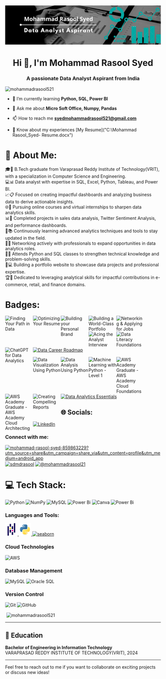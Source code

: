 ![logo](https://github.com/MohammadRasool521/MohammadRasool521/blob/main/Black%20%26%20White%20Modern%20Minimalist%20Data%20Analyst%20LinkedIn%20Banner.png)

<h1 align="center">Hi 👋, I'm Mohammad Rasool Syed</h1>
<h3 align="center">A passionate Data Analyst Aspirant from India</h3>

<p align="left"> <img src="https://komarev.com/ghpvc/?username=mohammadrasool521&label=Profile%20views&color=0e75b6&style=flat" alt="mohammadrasool521" /> </p>

- 🌱 I’m currently learning **Python, SQL, Power BI**

- 💬 Ask me about **Micro Soft Office, Numpy, Pandas**

- 📫 How to reach me **syedmohammadrasool521@gmail.com**

- 📄 Know about my experiences [My Resume]("C:\Mohammad Rasool_Syed- Resume.docx")

# 💫 About Me:
🎓📘 B.Tech graduate from Varaprasad Reddy Institute of Technology(VRIT), with a specialization in Computer Science and Engineering.<br>💻📊 Data analyst with expertise in SQL, Excel, Python, Tableau, and Power BI.<br>📈📋 Focused on creating impactful dashboards and analyzing business data to derive actionable insights.<br>🌐📖 Pursuing online courses and virtual internships to sharpen data analytics skills.<br>📊📅 Completed projects in sales data analysis, Twitter Sentiment Analysis, and performance dashboards.<br>🧠📚 Continuously learning advanced analytics techniques and tools to stay updated in the field.<br>🎯💼 Networking actively with professionals to expand opportunities in data analytics roles.<br>🌟🏫 Attends Python and SQL classes to strengthen technical knowledge and problem-solving skills.<br>📄💻 Building a portfolio website to showcase data projects and professional expertise.<br>🏆🚀 Dedicated to leveraging analytical skills for impactful contributions in e-commerce, retail, and finance domains.

# Badges:
<p dir="left">
 <a target="_blank" rel="noopener noreferrer nofollow" href="https://api.accredible.com/v1/frontend/credential_website_embed_image/certificate/128757313">
 <img align="left" alt="Finding Your Path in Data" width="90px" src="https://api.accredible.com/v1/frontend/credential_website_embed_image/badge/128757313" style="max-width:100%;">
 </a>
</p>

<p dir="left">
<a target="_blank" rel="noopener noreferrer nofollow" href="https://api.accredible.com/v1/frontend/credential_website_embed_image/certificate/128866816">
<img align="left" alt="Optimizing Your Resume" width="90px" src="https://api.accredible.com/v1/frontend/credential_website_embed_image/badge/128866816" style="max-width: 100%;">
</a>
</p>

<p dir="left">
 <a target="_blank" rel="noopener noreferrer nofollow" href="https://api.accredible.com/v1/frontend/credential_website_embed_image/certificate/130092212">
 <img align="left" alt="Building your Personal Brand" width="90px" src="https://api.accredible.com/v1/frontend/credential_website_embed_image/badge/130092212" style="max-width:100%;">
 </a>
</p>

<p dir="left">
 <a target="_blank" rel="noopener noreferrer nofollow" href="https://api.accredible.com/v1/frontend/credential_website_embed_image/certificate/130153819">
 <img align="left" alt="Building a World-Class Portfolio" width="90px" src="https://api.accredible.com/v1/frontend/credential_website_embed_image/badge/130153819" style="max-width:100%;">
 </a>
</p>

<p dir="left">
 <a target="_blank" rel="noopener noreferrer nofollow" href="https://api.accredible.com/v1/frontend/credential_website_embed_image/certificate/130220412">
 <img align="left" alt="Networking & Applying for Jobs" width="90px" src="https://api.accredible.com/v1/frontend/credential_website_embed_image/badge/130220412" style="max-width:100%;">
 </a>
</p>

<p dir="left">
 <a target="_blank" rel="noopener noreferrer nofollow" href="https://api.accredible.com/v1/frontend/credential_website_embed_image/certificate/130633259">
 <img align="left" alt="Acing the Analyst Interview" width="90px" src="https://api.accredible.com/v1/frontend/credential_website_embed_image/badge/130633259" style="max-width:100%;">
 </a>
</p>

<p dir="left">
 <a target="_blank" rel="noopener noreferrer nofollow" href="https://api.accredible.com/v1/frontend/credential_website_embed_image/certificate/128203807">
 <img align="left" alt="Data Literacy Foundations" width="90px" src="https://api.accredible.com/v1/frontend/credential_website_embed_image/badge/128203807" style="max-width:100%;">
 </a>
</p>

<p dir="left">
 <a target="_blank" rel="noopener noreferrer nofollow" href="https://api.accredible.com/v1/frontend/credential_website_embed_image/certificate/126624393">
 <img align="left" alt="ChatGPT for Data Analytics" width="90px" src="https://api.accredible.com/v1/frontend/credential_website_embed_image/badge/126624393" style="max-width:100%;">
 </a>
</p>

<p dir="left">
<a target="_blank" rel="noopener noreferrer nofollow" href="https://api.accredible.com/v1/frontend/credential_website_embed_image/certificate/130633487">
<img align="auto" alt="Data Career Roadmap" width="90px" src="https://api.accredible.com/v1/frontend/credential_website_embed_image/badge/130633487" style="max-width: 100%;">
</a>
</p>

<p dir="auto">
<a target="_blank" rel="noopener noreferrer nofollow" href="https://www.credly.com/badges/77a92f9a-ad29-4d7d-8e60-2b93ac0538f2/public_url">
<img align="left" alt="Data Visualization Using Python" width="90px" src="https://images.credly.com/images/90baa00c-2d2b-4544-8c11-77c99068728a/blob" style="max-width: 100%;">
</a>
</p>

<p dir="auto">
<a target="_blank" rel="noopener noreferrer nofollow" href="https://www.credly.com/badges/a2d45975-1b1e-4e13-b543-91a2320296f4/public_url">
<img align="left" alt="Data Analysis Using Python" width="90px" src="https://images.credly.com/images/f5bb6420-710c-4508-bd1f-df3a9d3fafb0/blob" style="max-width: 100%;">
</a>
</p>

<p dir="auto">
<a target="_blank" rel="noopener noreferrer nofollow" href="https://www.credly.com/badges/f59a660a-b886-4a98-9257-b6d2ed492af7/public_url">
<img align="left" alt="Machine Learning with Python - Level 1" width="90px" src="https://images.credly.com/images/ede27d34-ab6b-4eef-8808-f266564df2a2/blob" style="max-width: 100%;">
</a>
</p>

<p dir="auto">
<a target="_blank" rel="noopener noreferrer nofollow" href="https://www.credly.com/badges/a478a415-9663-4658-a900-bfc95d88e30f/public_url">
<img align="left" alt="AWS Academy Graduate - AWS Academy Cloud Foundations" width="90px" src="https://encrypted-tbn0.gstatic.com/images?q=tbn:ANd9GcRZ-o2ZS4mdJiG4GsECd2L5f-5SjqjQ-NNvCA&s" style="max-width: 100%;">
</a>
</p>

<p dir="auto">
<a target="_blank" rel="noopener noreferrer nofollow" href="https://www.credly.com/badges/925ef624-4977-4aac-969e-b3aa121acd72/public_url">
<img align="left" alt="AWS Academy Graduate - AWS Academy Cloud Architecting" width="90px" src="https://images.credly.com/images/1737e351-af72-40a7-99e3-5e930633772f/image.png" style="max-width: 100%;">
</a>
</p>

<p dir="auto">
<a target="_blank" rel="noopener noreferrer nofollow" href="https://www.credly.com/badges/42fb1c71-2fdf-415d-a890-2fd701cff702/public_url">
<img align="left" alt="Creating Compelling Reports" width="90px" src="https://images.credly.com/images/37b16109-9083-4b08-8eec-b9d8f4bb88a8/image.png" style="max-width: 100%;">
</a>
</p>

<p dir="auto">
<a target="_blank" rel="noopener noreferrer nofollow" href="https://www.credly.com/badges/9694adcb-a2ea-4feb-9c15-584060e8f6be/public_url">
<img align="auto" alt="Data Analytics Essentials" width="90px" src="https://images.credly.com/images/1fdfeaeb-e61c-4450-bdfe-a07bd4e715df/twitter_thumb_201604_image.png" style="max-width: 100%;">
</a>
</p>


## 🌐 Socials:
 [![LinkedIn](https://img.shields.io/badge/LinkedIn-%230077B5.svg?logo=linkedin&logoColor=white)](https://linkedin.com/in/mohammad-rasool-syed-859863229?utm_source=share&utm_campaign=share_via&utm_content=profile&utm_medium=android_app)

<h3 align="left">Connect with me:</h3>
<p align="left">
<a href="https://linkedin.com/in/mohammad-rasool-syed-859863229?utm_source=share&utm_campaign=share_via&utm_content=profile&utm_medium=android_app" target="blank"><img align="center" src="https://raw.githubusercontent.com/rahuldkjain/github-profile-readme-generator/master/src/images/icons/Social/linked-in-alt.svg" alt="mohammad-rasool-syed-859863229?utm_source=share&utm_campaign=share_via&utm_content=profile&utm_medium=android_app" height="30" width="40" /></a>
<a href="https://kaggle.com/sdmdrasool" target="blank"><img align="center" src="https://raw.githubusercontent.com/rahuldkjain/github-profile-readme-generator/master/src/images/icons/Social/kaggle.svg" alt="sdmdrasool" height="30" width="40" /></a>
<a href="https://www.hackerrank.com/@mohammadrasool21" target="blank"><img align="center" src="https://raw.githubusercontent.com/rahuldkjain/github-profile-readme-generator/master/src/images/icons/Social/hackerrank.svg" alt="@mohammadrasool21" height="30" width="40" /></a>
</p>

# 💻 Tech Stack:
![Python](https://img.shields.io/badge/python-3670A0?style=for-the-badge&logo=python&logoColor=ffdd54) ![NumPy](https://img.shields.io/badge/numpy-%23013243.svg?style=for-the-badge&logo=numpy&logoColor=white) ![MySQL](https://img.shields.io/badge/mysql-4479A1.svg?style=for-the-badge&logo=mysql&logoColor=white) ![Power Bi](https://img.shields.io/badge/power_bi-F2C811?style=for-the-badge&logo=powerbi&logoColor=black) ![Canva](https://img.shields.io/badge/Canva-%2300C4CC.svg?style=for-the-badge&logo=Canva&logoColor=white) ![Power Bi](https://img.shields.io/badge/power_bi-F2C811?style=for-the-badge&logo=powerbi&logoColor=black)

<h3 align="left">Languages and Tools:</h3>
<p align="left"> <a href="https://pandas.pydata.org/" target="_blank" rel="noreferrer"> <img src="https://raw.githubusercontent.com/devicons/devicon/2ae2a900d2f041da66e950e4d48052658d850630/icons/pandas/pandas-original.svg" alt="pandas" width="40" height="40"/> </a> <a href="https://www.python.org" target="_blank" rel="noreferrer"> <img src="https://raw.githubusercontent.com/devicons/devicon/master/icons/python/python-original.svg" alt="python" width="40" height="40"/> </a> <a href="https://seaborn.pydata.org/" target="_blank" rel="noreferrer"> <img src="https://seaborn.pydata.org/_images/logo-mark-lightbg.svg" alt="seaborn" width="40" height="40"/> </a> </p>

### Cloud Technologies
![AWS](https://img.shields.io/badge/AWS-232F3E?style=for-the-badge&logo=amazon-aws&logoColor=white)

### Database Management
![MySQL](https://img.shields.io/badge/MySQL-4479A1?style=for-the-badge&logo=mysql&logoColor=white)
![Oracle SQL](https://img.shields.io/badge/Oracle-F80000?style=for-the-badge&logo=oracle&logoColor=white)

### Version Control
![Git](https://img.shields.io/badge/Git-F05032?style=for-the-badge&logo=git&logoColor=white)
![GitHub](https://img.shields.io/badge/GitHub-181717?style=for-the-badge&logo=github&logoColor=white)

<p>&nbsp;<img align="center" src="https://github-readme-stats.vercel.app/api?username=mohammadrasool521&show_icons=true&locale=en" alt="mohammadrasool521" /></p>


---

## 🌱 Education
**Bachelor of Engineering in Information Technology**  
VARAPRASAD REDDY INSTITUTE OF TECHNOLOGY(VRIT), 2024  

---

Feel free to reach out to me if you want to collaborate on exciting projects or discuss new ideas!
